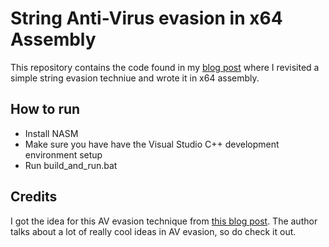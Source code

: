 # String Anti-Virus evasion in x64 Assembly

This repository contains the code found in my [blog post](https://www.accidentalrebel.com/string-av-evasion-in-x64-assembly-part-1.html) where I revisited a simple string evasion techniue and wrote it in x64 assembly.

## How to run
* Install NASM
* Make sure you have have the Visual Studio C++ development environment setup
* Run build_and_run.bat

## Credits
I got the idea for this AV evasion technique from [this blog post](https://blog.scrt.ch/2020/06/19/engineering-antivirus-evasion/). The author talks about a lot of really cool ideas in AV evasion, so do check it out.



